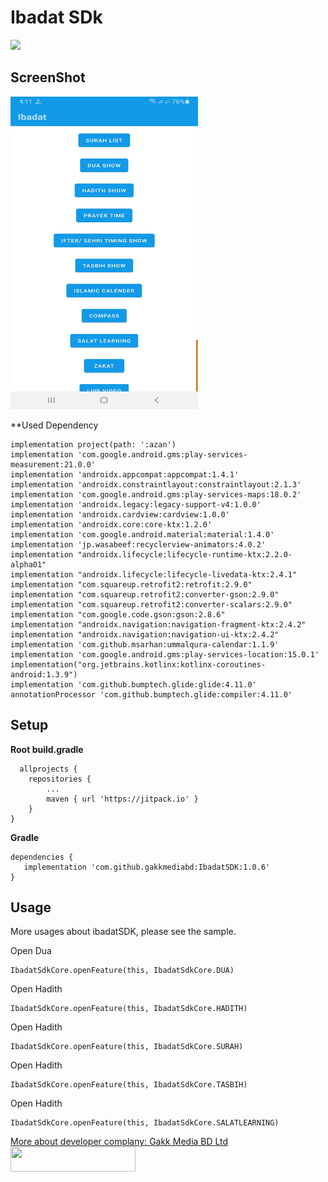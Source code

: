 Ibadat SDk
===================
[![](https://jitpack.io/v/gakkmediabd/IbadatSDK.svg)](https://jitpack.io/#gakkmediabd/IbadatSDK)

## ScreenShot
<img src="https://github.com/gakkmediabd/IbadatSDK/blob/master/Screenshot_20220719-161130_IbadatSDK.jpg" width="300" height="500" />


**Used Dependency

    implementation project(path: ':azan')
    implementation 'com.google.android.gms:play-services-measurement:21.0.0'
    implementation 'androidx.appcompat:appcompat:1.4.1'
    implementation 'androidx.constraintlayout:constraintlayout:2.1.3'
    implementation 'com.google.android.gms:play-services-maps:18.0.2'
    implementation 'androidx.legacy:legacy-support-v4:1.0.0'
    implementation 'androidx.cardview:cardview:1.0.0'
    implementation 'androidx.core:core-ktx:1.2.0'
    implementation 'com.google.android.material:material:1.4.0'
    implementation 'jp.wasabeef:recyclerview-animators:4.0.2'
    implementation "androidx.lifecycle:lifecycle-runtime-ktx:2.2.0-alpha01"
    implementation "androidx.lifecycle:lifecycle-livedata-ktx:2.4.1"
    implementation "com.squareup.retrofit2:retrofit:2.9.0"
    implementation "com.squareup.retrofit2:converter-gson:2.9.0"
    implementation "com.squareup.retrofit2:converter-scalars:2.9.0"
    implementation "com.google.code.gson:gson:2.8.6"
    implementation "androidx.navigation:navigation-fragment-ktx:2.4.2"
    implementation "androidx.navigation:navigation-ui-ktx:2.4.2"
    implementation 'com.github.msarhan:ummalqura-calendar:1.1.9'
    implementation 'com.google.android.gms:play-services-location:15.0.1'
    implementation("org.jetbrains.kotlinx:kotlinx-coroutines-android:1.3.9")
    implementation 'com.github.bumptech.glide:glide:4.11.0'
    annotationProcessor 'com.github.bumptech.glide:compiler:4.11.0'
    
## Setup
**Root build.gradle**
      
      allprojects {
		repositories {
			...
			maven { url 'https://jitpack.io' }
		}
	}

**Gradle**

    dependencies {
       implementation 'com.github.gakkmediabd:IbadatSDK:1.0.6'
    }

## Usage

More usages about ibadatSDK, please see the sample.

Open Dua

    IbadatSdkCore.openFeature(this, IbadatSdkCore.DUA)

Open Hadith

    IbadatSdkCore.openFeature(this, IbadatSdkCore.HADITH)

Open Hadith

    IbadatSdkCore.openFeature(this, IbadatSdkCore.SURAH)

Open Hadith

    IbadatSdkCore.openFeature(this, IbadatSdkCore.TASBIH)

Open Hadith

    IbadatSdkCore.openFeature(this, IbadatSdkCore.SALATLEARNING)

[More about developer complany: Gakk Media BD Ltd <img src="https://gakkmedia.com/wp-content/uploads/2019/03/Gakk-Media_Logo-final-black.png" width="200" height="40" />](https://gakkmedia.com/)
